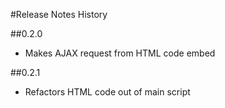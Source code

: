 #Release Notes History

##0.2.0
- Makes AJAX request from HTML code embed

##0.2.1
- Refactors HTML code out of main script

